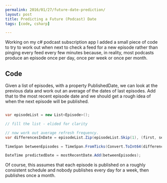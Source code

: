 ```yaml
---
permalink: 2016/01/27/future-date-prediction/
layout: post
title: Predicting a Future (Podcast) Date
tags: [code, csharp]

---
```


Working on my c# podcast subscription app I added a small piece of code to try to work out when next to check a feed for a new episode rather than pinging every feed every few minutes because, 
in reality, most podcasts produce an episode once per day, once per week or once per month. 

## Code

Given a list of episodes, with a property PublishedDate, we can look at the previous data and work out an average of the dates of last episodes. Add that to the most recent episode date 
and we should get a rough idea of when the next episode will be published. 

```csharp

var episodeList = new List<Episode>();

// fill the list - elided for clarity

// now work out average refresh frequency.
var differencesInDate = episodeList.Zip(episodeList.Skip(1), (first, second) => first.PublishedDate - second.PublishedDate);

TimeSpan betweenEpisodes = TimeSpan.FromTicks(Convert.ToInt64(differencesInDate.Average(ts => ts.Ticks)));

DateTime predictedDate = mostRecentDate.Add(betweenEpisodes);

```

Of course, this assumes that each episode is published on a roughly consistent schedule and nobody publishes every day for a week, then publishes once a month.
